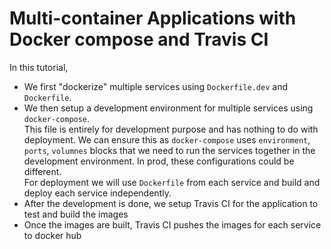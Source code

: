 
# Multi-container Applications with Docker compose and Travis CI

In this tutorial, 
* We first "dockerize" multiple services using `Dockerfile.dev` and `Dockerfile`.
* We then setup a development environment for multiple services using `docker-compose`.  
    This file is entirely for development purpose and has nothing to do with deployment. We can ensure this as `docker-compose` uses `environment`, `ports`, `volumnes` blocks that we need to run the services together in the development environment. In prod, these configurations could be different.   
    For deployment we will use `Dockerfile` from each service and build and deploy each service independently.  
* After the development is done, we setup Travis CI for the application to test and build the images
* Once the images are built, Travis CI pushes the images for each service to docker hub
